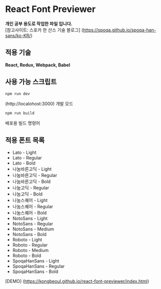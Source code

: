 # React Font Previewer

**개인 공부 용도로 작업한 파일 입니다.**  
[참고사이트: 스포카 한 산스 기술 블로그] (https://spoqa.github.io/spoqa-han-sans/ko-KR/)

## 적용 기술

**React, Redux, Webpack, Babel** 

## 사용 가능 스크립트

```
npm run dev
```
(http://localohost:3000) 개발 모드

```
npm run build
```
배포용 빌드 명령어


## 적용 폰트 목록

* Lato - Light
* Lato - Regular
* Lato - Bold
* 나눔바른고딕 - Light
* 나눔바른고딕 - Regular
* 나눔바른고딕 - Bold
* 나눔고딕 - Regular
* 나눔고딕 - Bold
* 나눔스퀘어 - Light
* 나눔스퀘어 - Regular
* 나눔스퀘어 - Bold
* NotoSans - Light
* NotoSans - Regular
* NotoSans - Medium
* NotoSans - Bold
* Roboto - Light
* Roboto - Regular
* Roboto - Medium
* Roboto - Bold
* SpoqaHanSans - Light
* SpoqaHanSans - Regular
* SpoqaHanSans - Bold

[DEMO] (https://kongbeoul.github.io/react-font-previewer/index.html)
